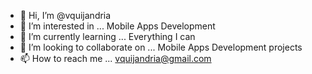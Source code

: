 - 👋 Hi, I’m @vquijandria
- 👀 I’m interested in ... Mobile Apps Development
- 🌱 I’m currently learning ... Everything I can
- 💞️ I’m looking to collaborate on ... Mobile Apps Development projects
- 📫 How to reach me ... vquijandria@gmail.com

<!---
vquijandria/vquijandria is a ✨ special ✨ repository because its `README.md` (this file) appears on your GitHub profile.
You can click the Preview link to take a look at your changes.
--->
